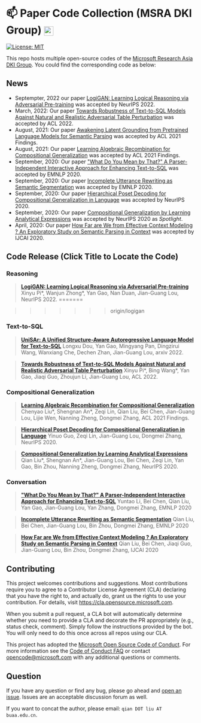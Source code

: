 # :mailbox: Paper Code Collection (MSRA DKI Group) <img src="https://img-prod-cms-rt-microsoft-com.akamaized.net/cms/api/am/imageFileData/RE1Mu3b?ver=5c31" height="25" align=center>

[![License: MIT](https://img.shields.io/badge/License-MIT-yellow.svg)](https://opensource.org/licenses/MIT)


This repo hosts multiple open-source codes of the [Microsoft Research Asia DKI Group](https://www.microsoft.com/en-us/research/opportunity/data-analytics-intern-msra-dki/). You could find the corresponding code as below:

## News
- Septempter, 2022 our paper [LogiGAN: Learning Logical Reasoning via Adversarial Pre-training](https://arxiv.org/abs/2205.08794) was accepted by NeurIPS 2022.
- March, 2022: Our paper [Towards Robustness of Text-to-SQL Models Against Natural and Realistic Adversarial Table Perturbation](https://aclanthology.org/2022.acl-long.142.pdf) was accepted by ACL 2022.
- August, 2021: Our paper [Awakening Latent Grounding from Pretrained Language Models for Semantic Parsing](https://aclanthology.org/2021.findings-acl.100.pdf) was accepted by ACL 2021 Findings.
- August, 2021: Our paper [Learning Algebraic Recombination for Compositional Generalization](https://arxiv.org/abs/2107.06516) was accepted by ACL 2021 Findings.
- September, 2020: Our paper ["What Do You Mean by That?" A Parser-Independent Interactive Approach for Enhancing Text-to-SQL](https://arxiv.org/abs/2011.04151) was accepted by EMNLP 2020.
- September, 2020: Our paper [Incomplete Utterance Rewriting as Semantic Segmentation](https://arxiv.org/abs/2009.13166) was accepted by EMNLP 2020.
- September, 2020: Our paper [Hierarchical Poset Decoding for Compositional Generalization in Language](https://arxiv.org/abs/2010.07792) was accepted by NeurIPS 2020.
- September, 2020: Our paper [Compositional Generalization by Learning Analytical Expressions](https://arxiv.org/abs/2006.10627) was accepted by NeurIPS 2020 as *Spotlight*.
- April, 2020: Our paper [How Far are We from Effective Context Modeling ? An Exploratory Study on Semantic Parsing in Context](https://arxiv.org/abs/2002.00652) was accepted by IJCAI 2020.

## Code Release (Click Title to Locate the Code)

### Reasoning
> **[LogiGAN: Learning Logical Reasoning via Adversarial Pre-training](logiGAN)**
Xinyu Pi*, Wanjun Zhong*, Yan Gao, Nan Duan, Jian-Guang Lou, NeurIPS 2022.
=======

>>>>>>> origin/logigan
### Text-to-SQL

> **[UniSAr: A Unified Structure-Aware Autoregressive Language Model for Text-to-SQL](unified_parser_text_to_sql)**
> Longxu Dou, Yan Gao, Mingyang Pan, Dingzirui Wang, Wanxiang Che, Dechen Zhan, Jian-Guang Lou, arxiv 2022.

> **[Towards Robustness of Text-to-SQL Models Against Natural and Realistic Adversarial Table Perturbation](robustness_of_text_to_sql)**
> Xinyu Pi*, Bing Wang*, Yan Gao, Jiaqi Guo, Zhoujun Li, Jian-Guang Lou, ACL 2022.

### Compositional Generalization

> **[Learning Algebraic Recombination for Compositional Generalization](https://github.com/thousfeet/LEAR)**
> Chenyao Liu*, Shengnan An*, Zeqi Lin, Qian Liu, Bei Chen, Jian-Guang Lou, Lijie Wen, Nanning Zheng, Dongmei Zhang, ACL 2021 Findings.

> **[Hierarchical Poset Decoding for Compositional Generalization in Language](poset_decoding)**
> Yinuo Guo, Zeqi Lin, Jian-Guang Lou, Dongmei Zhang, NeurIPS 2020.

> **[Compositional Generalization by Learning Analytical Expressions](compositional_generalization)**
> Qian Liu*, Shengnan An*, Jian-Guang Lou, Bei Chen, Zeqi Lin, Yan Gao, Bin Zhou, Nanning Zheng, Dongmei Zhang,  NeurIPS 2020.

### Conversation

> **["What Do You Mean by That?" A Parser-Independent Interactive Approach for Enhancing Text-to-SQL](interactive_text_to_sql)**
> Yuntao Li, Bei Chen, Qian Liu, Yan Gao, Jian-Guang Lou, Yan Zhang, Dongmei Zhang, EMNLP 2020

> **[Incomplete Utterance Rewriting as Semantic Segmentation](incomplete_utterance_rewriting)**
> Qian Liu, Bei Chen, Jian-Guang Lou, Bin Zhou, Dongmei Zhang, EMNLP 2020

> **[How Far are We from Effective Context Modeling ? An Exploratory Study on Semantic Parsing in Context](semantic_parsing_in_context)**
> Qian Liu, Bei Chen, Jiaqi Guo, Jian-Guang Lou, Bin Zhou, Dongmei Zhang, IJCAI 2020

## Contributing

This project welcomes contributions and suggestions.  Most contributions require you to agree to a
Contributor License Agreement (CLA) declaring that you have the right to, and actually do, grant us
the rights to use your contribution. For details, visit https://cla.opensource.microsoft.com.

When you submit a pull request, a CLA bot will automatically determine whether you need to provide
a CLA and decorate the PR appropriately (e.g., status check, comment). Simply follow the instructions
provided by the bot. You will only need to do this once across all repos using our CLA.

This project has adopted the [Microsoft Open Source Code of Conduct](https://opensource.microsoft.com/codeofconduct/).
For more information see the [Code of Conduct FAQ](https://opensource.microsoft.com/codeofconduct/faq/) or
contact [opencode@microsoft.com](mailto:opencode@microsoft.com) with any additional questions or comments.

## Question

If you have any question or find any bug, please go ahead and [open an issue](https://github.com/microsoft/ContextualSP/issues). Issues are an acceptable discussion forum as well.

If you want to concat the author, please email: `qian DOT liu AT buaa.edu.cn`.
